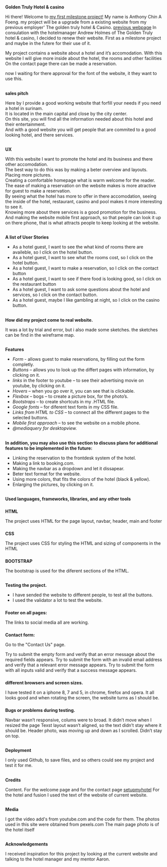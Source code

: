 #
**Golden Truly Hotel & casino**

Hi there! Welcome to [my first milestone project!](https://anthonycaf.github.io/Milestone1/)
My name is Anthony Chin A Foeng.
my project will be a upgrade from a existing website from my previous employer'
The golden truly hotel & Casino. [previous webpage](http://www.thegoldentrulyhotel.sr/index.html) 
In consulation with the hotelmanager Andrew Holmes of The Golden Truly hotel & casino, I decided to renew their website. First as a milestone project and maybe in the futere for their use of it.

My project contains a website about a hotel and it’s accomodation.
With this website I will give more inside about the hotel, the rooms and other facilities
On the contact page there can be made a reservation.

now I waiting for there approval for the font of the website, it they want to use this.


## 
**sales pitch**

Here by I provide a good working website that forfill your needs if you need a hotel in surinam.  
It is located in the main capital and close by the city center.  
On this site, you will find all the information needed about this hotel and their entertainment.  
And with a good website you will get people that are commited to a good looking hotel, and there services.  

## 
**UX**

With this website I want to promote the hotel and its business and there other accomodation.  
The best way to do this was by making a beter overview and layouts. Placing more pictures.  
Creating a comfortable homepage what is warm welcome for the reader. The ease of making a reservation on the website makes is more atractive for guest to make a reservation.  
By seeing what the hotel has more to offer in there accomodation, seeing the inside of the hotel, restaurant, casino and pool makes it more interesting to see it.   
Knowing more about there services is a good promotion for the business.  
And making the website mobile first approach, so that people can look it up on there phone, that is what attracts people to keep looking at the website.  

## 
**A list of User Stories**
* As a hotel guest, I want to see the what kind of rooms there are availeble, so I click on the hotel button.
* As a hotel guest, I want to see what the rooms cost, so I click on the hotel button.
* As a hotel guest, I want to make a reservation, so I click on the contact button
* As a hotel guest, I want to see if there food is looking good, so I click on the restaurant button
* As a hotel guest, I want to ask some questions about the hotel and services, so I click on the contact button.
* As a hotel guest, maybe  I like gambling at night, so I click on the casino button.

## 
**How did my project come to real website.**

It was a lot by trial and error, but i also made some sketches. the sketches can be find in the wireframe map.

## 
**Features**
* *Form*  - allows guest to make reservations, by filling out the form completly.
* *Buttons* – allows you to look up the differt pages with information, by clicking on it.
* *links* in the footer to youtube – to see their advertising movie on youtube, by clicking on it.
* *Hovers* – when you go over it, you can see that is clickable.
* *Flexbox* – bogs – to create a picture box, for the photo’s.
* *Bootstraps* – to create shortcuts in my .HTML file.
* *Google fonts* – for diferent text fonts in my CSS file.
* *Links from HTML to CSS* – to connect all the different pages to the selected buttons.
* *Mobile first approach* – to see the website on a mobile phone.
* *@mediaquery for desktopview.*

## 
**In addition, you may also use this section to discuss plans for additional features to be implemented in the future:**
* Linking the reservation to the frontdesk system of the hotel.
* Making a link to booking.com.
* Making the navbar as a dropdown and let it dissapear.
* Beter text format for the website.
* Using more colors, that fits the colors of the hotel (black & yellow).
* Enlarging the pictures, by clicking on it.

## 
**Used  languages, frameworks, libraries, and any other tools**

### 
__HTML__

The project uses HTML for the page layout, navbar, header, main and footer
### 
__CSS__

The project uses CSS for styling the HTML and sizing of components in the HTML
### 
__BOOTSTRAP__

The bootstrap is used for the diferent sections of the HTML.

##
**Testing the project.**

* I have sended the website to different people, to test all the buttons.
* I used the validator a lot to test the website. 

###
**Footer on all pages:**

The links to social media all are working.

###
**Contact form:**

Go to the "Contact Us" page.

Try to submit the empty form and verify that an error message about the required fields appears.
Try to submit the form with an invalid email address and verify that a relevant error message appears.
Try to submit the form with all inputs valid and verify that a success message appears.

###
**different browsers and screen sizes.**

I have tested it on a iphone 8, 7 and 5, in chrome, firefox and opera. It all looks good and when rotating the screen, the website turns as I should be.

###
**Bugs or problems during testing.**

Navbar wasn’t responsive, colums were to broad. It didn’t move when I resized the page
 Texst layout wasn’t aligned, so the text didn’t stay where it should be.
Header photo, was moving up and down as I scrolled. Didn’t stay on top.

##
**Deployment**

I only used Github,  to save files, and so others could see my project and test it for me.

##
**Credits**

Content.
For the welcome page and for the contact page [setupmyhotel](https://setupmyhotel.com/formats/fo/713-pre-arrival-letter-format.html)
For the hotel and fusion I used the text of the website of current website.

##
**Media**

I got the video add's from youtube.com  and the code for them.
The photos used in this site were obtained from pexels.com
The main page photo is of the hotel itself

##
**Acknowledgements**

I received inspiration for this project by looking at the current website and talking to the hotel manager and my mentor Aaron.
